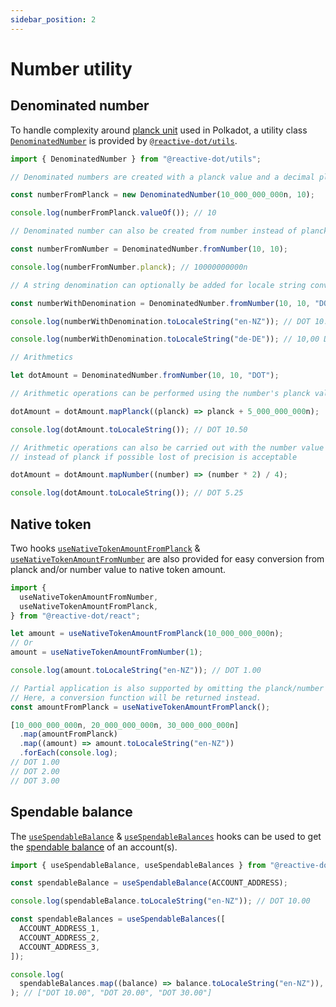 ```yaml
---
sidebar_position: 2
---
```


# Number utility

## Denominated number

To handle complexity around [planck unit](https://wiki.polkadot.network/docs/learn-DOT#the-planck-unit) used in Polkadot, a utility class [`DenominatedNumber`](/api/utils/class/DenominatedNumber) is provided by [`@reactive-dot/utils`](https://reactivedot.dev/api/utils).

```ts
import { DenominatedNumber } from "@reactive-dot/utils";

// Denominated numbers are created with a planck value and a decimal places number

const numberFromPlanck = new DenominatedNumber(10_000_000_000n, 10);

console.log(numberFromPlanck.valueOf()); // 10

// Denominated number can also be created from number instead of planck

const numberFromNumber = DenominatedNumber.fromNumber(10, 10);

console.log(numberFromNumber.planck); // 10000000000n

// A string denomination can optionally be added for locale string conversion capability

const numberWithDenomination = DenominatedNumber.fromNumber(10, 10, "DOT");

console.log(numberWithDenomination.toLocaleString("en-NZ")); // DOT 10.00

console.log(numberWithDenomination.toLocaleString("de-DE")); // 10,00 DOT

// Arithmetics

let dotAmount = DenominatedNumber.fromNumber(10, 10, "DOT");

// Arithmetic operations can be performed using the number's planck value

dotAmount = dotAmount.mapPlanck((planck) => planck + 5_000_000_000n);

console.log(dotAmount.toLocaleString()); // DOT 10.50

// Arithmetic operations can also be carried out with the number value
// instead of planck if possible lost of precision is acceptable

dotAmount = dotAmount.mapNumber((number) => (number * 2) / 4);

console.log(dotAmount.toLocaleString()); // DOT 5.25
```

## Native token

Two hooks [`useNativeTokenAmountFromPlanck`](/api/react/function/useNativeTokenAmountFromPlanck) & [`useNativeTokenAmountFromNumber`](/api/react/function/useNativeTokenAmountFromNumber) are also provided for easy conversion from planck and/or number value to native token amount.

```ts
import {
  useNativeTokenAmountFromNumber,
  useNativeTokenAmountFromPlanck,
} from "@reactive-dot/react";

let amount = useNativeTokenAmountFromPlanck(10_000_000_000n);
// Or
amount = useNativeTokenAmountFromNumber(1);

console.log(amount.toLocaleString("en-NZ")); // DOT 1.00

// Partial application is also supported by omitting the planck/number value.
// Here, a conversion function will be returned instead.
const amountFromPlanck = useNativeTokenAmountFromPlanck();

[10_000_000_000n, 20_000_000_000n, 30_000_000_000n]
  .map(amountFromPlanck)
  .map((amount) => amount.toLocaleString("en-NZ"))
  .forEach(console.log);
// DOT 1.00
// DOT 2.00
// DOT 3.00
```

## Spendable balance

The [`useSpendableBalance`](/api/react/function/useSpendableBalance) & [`useSpendableBalances`](/api/react/function/useSpendableBalances) hooks can be used to get the [spendable balance](https://wiki.polkadot.network/docs/learn-account-balances) of an account(s).

```ts
import { useSpendableBalance, useSpendableBalances } from "@reactive-dot/react";

const spendableBalance = useSpendableBalance(ACCOUNT_ADDRESS);

console.log(spendableBalance.toLocaleString("en-NZ")); // DOT 10.00

const spendableBalances = useSpendableBalances([
  ACCOUNT_ADDRESS_1,
  ACCOUNT_ADDRESS_2,
  ACCOUNT_ADDRESS_3,
]);

console.log(
  spendableBalances.map((balance) => balance.toLocaleString("en-NZ")),
); // ["DOT 10.00", "DOT 20.00", "DOT 30.00"]
```
